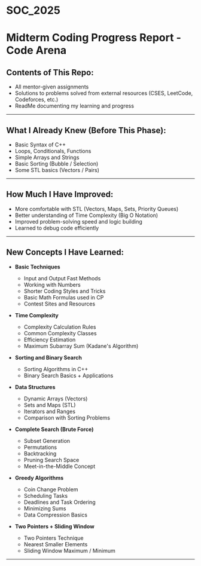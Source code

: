 # SOC_2025
# Midterm Coding Progress Report - Code Arena

## Contents of This Repo:

- All mentor-given assignments 
- Solutions to problems solved from external resources (CSES, LeetCode, Codeforces, etc.) 
- ReadMe documenting my learning and progress 

---

## What I Already Knew (Before This Phase):
- Basic Syntax of C++
- Loops, Conditionals, Functions
- Simple Arrays and Strings
- Basic Sorting (Bubble / Selection)
- Some STL basics (Vectors / Pairs)

---

## How Much I Have Improved:
- More comfortable with STL (Vectors, Maps, Sets, Priority Queues)
- Better understanding of Time Complexity (Big O Notation)
- Improved problem-solving speed and logic building
- Learned to debug code efficiently

---

## New Concepts I Have Learned:

- **Basic Techniques**
  - Input and Output Fast Methods
  - Working with Numbers
  - Shorter Coding Styles and Tricks
  - Basic Math Formulas used in CP
  - Contest Sites and Resources

- **Time Complexity**
  - Complexity Calculation Rules
  - Common Complexity Classes
  - Efficiency Estimation
  - Maximum Subarray Sum (Kadane's Algorithm)

- **Sorting and Binary Search**
  - Sorting Algorithms in C++
  - Binary Search Basics + Applications

- **Data Structures**
  - Dynamic Arrays (Vectors)
  - Sets and Maps (STL)
  - Iterators and Ranges
  - Comparison with Sorting Problems

- **Complete Search (Brute Force)**
  - Subset Generation
  - Permutations
  - Backtracking
  - Pruning Search Space
  - Meet-in-the-Middle Concept

- **Greedy Algorithms**
  - Coin Change Problem
  - Scheduling Tasks
  - Deadlines and Task Ordering
  - Minimizing Sums
  - Data Compression Basics

- **Two Pointers + Sliding Window**
  - Two Pointers Technique
  - Nearest Smaller Elements
  - Sliding Window Maximum / Minimum

---
